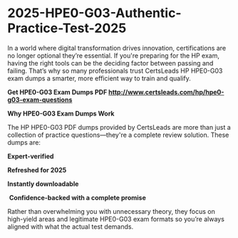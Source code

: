# 2025-HPE0-G03-Authentic-Practice-Test-2025
<p>In a world where digital transformation drives innovation, certifications are no longer optional they&rsquo;re essential. If you&#39;re preparing for the HP exam, having the right tools can be the deciding factor between passing and failing. That&rsquo;s why so many professionals trust CertsLeads HP HPE0-G03 exam dumps a smarter, more efficient way to train and qualify.</p> <p><strong>Get HPE0-G03 Exam Dumps PDF&nbsp;<a href="http://www.certsleads.com/hp/hpe0-g03-exam-questions">http://www.certsleads.com/hp/hpe0-g03-exam-questions</a></strong></p> <p><strong>Why HPE0-G03 Exam Dumps Work</strong></p> <p>The HP HPE0-G03 PDF dumps provided by CertsLeads are more than just a collection of practice questions&mdash;they&#39;re a complete review solution. These dumps are:</p> <p><strong>Expert-verified</strong></p> <p><strong>Refreshed for 2025</strong></p> <p><strong>Instantly downloadable</strong></p> <p>&nbsp;<strong>Confidence-backed with a complete promise</strong></p> <p>Rather than overwhelming you with unnecessary theory, they focus on high-yield areas and legitimate HPE0-G03 exam formats so you&rsquo;re always aligned with what the actual test demands.</p> <p>&nbsp;</p>
